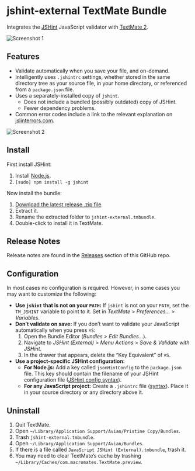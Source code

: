 # jshint-external TextMate Bundle

Integrates the [JSHint](http://www.jshint.com/) JavaScript validator with [TextMate 2](https://github.com/textmate/textmate).

![Screenshot 1](https://raw.github.com/natesilva/jshint-external.tmbundle/master/no-errors.png)

## Features

* Validate automatically when you save your file, and on-demand.
* Intelligently uses `.jshintrc` settings, whether stored in the same directory tree as your source file, in your home directory, or referenced from a `package.json` file.
* Uses a separately-installed copy of `jshint`.
    * Does not include a bundled (possibly outdated) copy of JSHint.
    * Fewer dependency problems.
* Common error codes include a link to the relevant explanation on [jslinterrors.com](http://jslinterrors.com/).

![Screenshot 2](https://raw.github.com/natesilva/jshint-external.tmbundle/master/with-errors.png)

## Install

First install JSHint:

1. Install [Node.js](https://nodejs.org/).
2. `[sudo] npm install -g jshint`

Now install the bundle:

1. [Download the latest release .zip file](https://github.com/natesilva/jshint-external.tmbundle/releases/latest).
2. Extract it.
3. Rename the extracted folder to `jshint-external.tmbundle`.
4. Double-click to install it in TextMate.

## Release Notes

Release notes are found in the [Releases](https://github.com/natesilva/jshint-external.tmbundle/releases) section of this GitHub repo.

## Configuration

In most cases no configuration is required. However, in some cases you may want to customize the following:

* **Use `jshint` that is not on your `PATH`:** If `jshint` is not on your `PATH`, set the `TM_JSHINT` variable to point to it. Set in *TextMate* > *Preferences…* > *Variables*.
* **Don’t validate on save:** If you don’t want to validate your JavaScript automatically when you press `⌘S`:
    1. Open the Bundle Editor (*Bundles* > *Edit Bundles…*).
    2. Navigate to *JSHint (External)* > *Menu Actions* > *Save & Validate with JSHint*.
    3. In the drawer that appears, delete the “Key Equivalent” of `⌘S`.
* **Use a project-specific JSHint configuration:**
    * **For Node.js:** Add a key called `jsonHintConfig` to the `package.json` file. This key should contain the filename of your JSHint configuration file ([JSHint config syntax](http://www.jshint.com/docs/)).
    * **For any JavaScript project:** Create a `.jshintrc` file ([syntax](http://www.jshint.com/docs/)). Place it in your source directory or any directory above it.

## Uninstall

1. Quit TextMate.
2. Open `~/Library/Application Support/Avian/Pristine Copy/Bundles`.
3. Trash `jshint-external.tmbundle`.
4. Open `~/Library/Application Support/Avian/Bundles`.
5. If there is a file called `JavaScript JSHint (External).tmbundle`, trash it.
6. You may need to clear TextMate’s cache by trashing `~/Library/Caches/com.macromates.TextMate.preview`.
